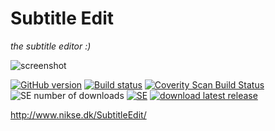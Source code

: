 # Subtitle Edit

*the subtitle editor :)*  

![screenshot](http://i.imgur.com/Xdp7tye.png)  

[![GitHub version](https://img.shields.io/github/release/SubtitleEdit/subtitleedit.svg)](https://github.com/SubtitleEdit/subtitleedit)
[![Build status](https://img.shields.io/appveyor/ci/SubtitleEdit/subtitleedit/master.svg)](https://ci.appveyor.com/project/SubtitleEdit/subtitleedit/branch/master)
[![Coverity Scan Build Status](https://img.shields.io/coverity/scan/2562.svg)](https://scan.coverity.com/projects/2562)  
![SE number of downloads](https://img.shields.io/github/downloads/subtitleedit/subtitleedit/latest/total.svg)
[![SE](https://img.shields.io/badge/SUBTITLE%20EDIT-join%20chat-blue.svg)](https://gitter.im/SubtitleEdit/subtitleedit "Subtitle Edit Gitter Chatroom")
[![download latest release](https://img.shields.io/badge/SUBTITLE%20EDIT-download-C3C3E5.svg)](https://github.com/SubtitleEdit/subtitleedit/releases/latest)  

<http://www.nikse.dk/SubtitleEdit/>
